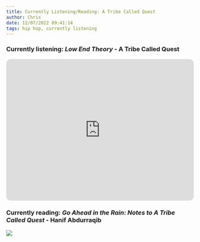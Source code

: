 ```yaml
---
title: Currently Listening/Reading: A Tribe Called Quest
author: Chris
date: 12/07/2022 09:41:14 
tags: hip hop, currently listening
---
```


### Currently listening: *Low End Theory* - A Tribe Called Quest

<iframe style="border-radius:12px" src="https://open.spotify.com/embed/album/1p12OAWwudgMqfMzjMvl2a?utm_source=generator" width="100%" height="380" frameBorder="0" allowfullscreen="" allow="autoplay; clipboard-write; encrypted-media; fullscreen; picture-in-picture" loading="lazy"></iframe>

### Currently reading: *Go Ahead in the Rain: Notes to A Tribe Called Quest* - Hanif Abdurraqib

<a href="https://www.amazon.com/Go-Ahead-Rain-Called-American/dp/1477316485/ref=sr_1_1?keywords=go+ahead+in+the+rain&qid=1670427939&sr=8-1"><img src="https://m.media-amazon.com/images/I/51EhJ5WCYdL._AC_SY780_.jpg"></img></a>